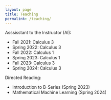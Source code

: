 ```yaml
---
layout: page
title: Teaching
permalink: /teaching/
---
```


Asssisstant to the Instructor (AI):
* Fall 2021: Calculus 3 
* Spring 2022: Calculus 3
* Fall 2022: Calculus 1
* Spring 2023: Calculus 1
* Fall 2023: Calculus 3
* Spring 2024: Calculus 3

Directed Reading:
* Introduction to B-Series (Spring 2023)
* Mathematical Machine Learning (Spring 2024)
